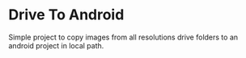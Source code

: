 # Drive To Android

Simple project to copy images from all resolutions drive folders to an android project in local path.
